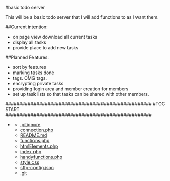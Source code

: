 #basic todo server 

This will be a basic todo server that I will add functions
to as I want them. 

##Current intention:
* on page view download all current tasks
* display all tasks
* provide place to add new tasks

##Planned Features:
* sort by features
* marking tasks done
* tags.  OMG tags. 
* encrypting private tasks
* providing login area and member creation for members
* set up task lists so that tasks can
be shared with other members. 








####################################################
#TOC START
####################################################
* [](.//README.md)
    * [.gitignore](./.gitignore)
    * [connection.php](./connection.php)
    * [README.md](./README.md)
    * [functions.php](./functions.php)
    * [htmlElements.php](./htmlElements.php)
    * [index.php](./index.php)
    * [handyfunctions.php](./handyfunctions.php)
    * [style.css](./style.css)
    * [sftp-config.json](./sftp-config.json)
    * [.git](./.git)
